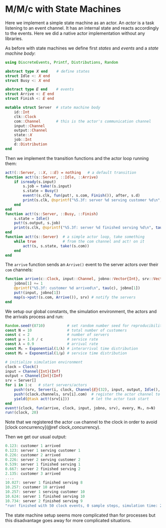 # M/M/c with State Machines

Here we implement a simple state machine as an actor. An *actor* is a task listening to an event channel. It has an internal state and reacts accordingly to the events. Here we did a native actor implementation without any libraries.

As before with state machines we define first *states* and *events* and a *state machine body*:

```julia
using DiscreteEvents, Printf, Distributions, Random

abstract type 𝑋 end    # define states
struct Idle <: 𝑋 end
struct Busy <: 𝑋 end

abstract type 𝐸 end    # events
struct Arrive <: 𝐸 end
struct Finish <: 𝐸 end

mutable struct Server  # state machine body
    id::Int
    clk::Clock
    com::Channel       # this is the actor's communication channel
    input::Channel
    output::Channel
    state::𝑋
    job::Int
    d::Distribution
end
```

Then we implement the transition functions and the actor loop running them:

```julia
act!(::Server, ::𝑋, ::𝐸) = nothing   # a default transition
function act!(s::Server, ::Idle, ::Arrive)
    if isready(s.input)
        s.job = take!(s.input)
        s.state = Busy()
        event!(s.clk, fun(put!, s.com, Finish()), after, s.d)
        print(s.clk, @sprintf("%5.3f: server %d serving customer %d\n", tau(s.clk), s.id, s.job))
    end
end
function act!(s::Server, ::Busy, ::Finish)
    s.state = Idle()
    put!(s.output, s.job)
    print(s.clk, @sprintf("%5.3f: server %d finished serving %d\n", tau(s.clk), s.id, s.job))
end
function act!(s::Server)  # a simple actor loop, take something
    while true            # from the com channel and act! on it
        act!(s, s.state, take!(s.com))
    end
end
```

The `arrive` function sends an `Arrive()` event to the server actors over their `com` channels:

```julia
function arrive(c::Clock, input::Channel, jobno::Vector{Int}, srv::Vector{Server})
    jobno[1] += 1
    @printf("%5.3f: customer %d arrived\n", tau(c), jobno[1])
    put!(input, jobno[1])
    map(s->put!(s.com, Arrive()), srv) # notify the servers
end
```

We setup our global constants, the simulation environment, the actors and the arrivals process and run:

```julia
Random.seed!(8710)          # set random number seed for reproducibility
const N = 10                # total number of customers
const c = 2                 # number of servers
const μ = 1.0 / c           # service rate
const λ = 0.9               # arrival rate
const M₁ = Exponential(1/λ) # interarrival time distribution
const M₂ = Exponential(1/μ) # service time distribution

# initialize simulation environment
clock = Clock()
input = Channel{Int}(Inf)
output = Channel{Int}(Inf)
srv = Server[]
for i in 1:c   # start servers/actors
    push!(srv, Server(i, clock, Channel{𝐸}(32), input, output, Idle(), 0, M₂))
    push!(clock.channels, srv[i].com)  # register the actor channel to the clock
    yield(@task act!(srv[i]))          # let the actor task start
end
event!(clock, fun(arrive, clock, input, jobno, srv), every, M₁, n=N)
run!(clock, 20)
```

Note that we registered the actor `com` channel to the clock in order to avoid [clock concurrency](@ref clock_concurrency).

Then we get our usual output:

```julia
0.123: customer 1 arrived
0.123: server 1 serving customer 1
0.226: customer 2 arrived
0.226: server 2 serving customer 2
0.539: server 1 finished serving 1
0.667: server 2 finished serving 2
2.135: customer 3 arrived
....
10.027: server 1 finished serving 8
10.257: customer 10 arrived
10.257: server 1 serving customer 10
10.624: server 1 finished serving 10
10.734: server 2 finished serving 9
"run! finished with 50 clock events, 0 sample steps, simulation time: 20.0"
```

The state machine setup seems more complicated than for processes but this disadvantage goes away for more complicated situations.
